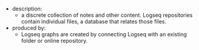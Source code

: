 - description:
  - a discrete collection of notes and other content. Logseq repositories contain individual files, a database that relates those files.
- produced by:
  - Logseq graphs are created by connecting Logseq with an existing folder or online repository.